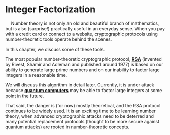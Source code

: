 # Integer Factorization

&emsp; Number theory is not only an old and beautiful branch of mathematics, but is also (surprise!) practically useful in an everyday sense. When you pay with a credit card or connect to a website, cryptographic protocols using number-theoretic tools operate behind the scenes.

In this chapter, we discuss some of these tools.

The most popular number-theoretic cryptographic protocol,
<b><a href="https://en.wikipedia.org/wiki/RSA_(cryptosystem)">RSA</a></b> (invented by Rivest, Shamir and Adleman and published around 1977) is based on our ability to generate large prime numbers and on our inability to factor large integers in a reasonable time.

We will discuss this algorithm in detail later. Currently, it is under attack because
<b><a href="https://en.wikipedia.org/wiki/Quantum_computing">quantum computers</a></b>
may be able to factor large integers at some point in the future.

That said, the danger is (for now) mostly theoretical, and the RSA protocol continues to be widely used. It is an exciting time to be learning number theory, when advanced cryptographic attacks need to be deterred and many potential replacement protocols (thought to be more secure against quantum attacks) are rooted in number-theoretic concepts.
